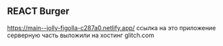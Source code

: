 ## REACT Burger
https://main--jolly-figolla-c287a0.netlify.app/ ссылка на  это приложение
серверную часть выложили на хостинг glitch.com